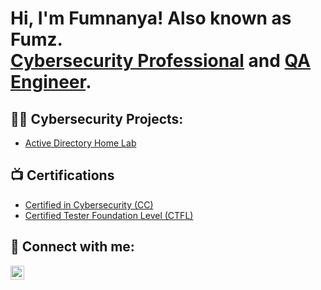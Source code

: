 <h1>Hi, I'm Fumnanya! Also known as Fumz. <br/><a href="https://github.com/niyixx">Cybersecurity Professional</a> and <a href="https://www.linkedin.com/in/fumnanya-umunna/">QA Engineer</a>. 

<h2>👨‍💻 Cybersecurity Projects:</h2>

- [Active Directory Home Lab](https://github.com/niyixx/ActiveDirectory/blob/main/README.md)

<h2>📺 Certifications</h2>

- [Certified in Cybersecurity (CC)](https://www.credly.com/badges/30d2a6e0-2693-4216-ab04-7e2c92b4d5db/linked_in_profile)
- [Certified Tester Foundation Level (CTFL)](http://scr.istqb.org/?name=Fumnanya+&number=&orderBy=relevancy&orderDirection=&dateStart=&dateEnd=&expiryStart=&expiryEnd=&certificationBody=&examProvider=&certificationLevel=&country=&resultsPerPage=10)


<h2> 🤳 Connect with me:</h2>

[<img align="left" alt="FumnanyaUmunna | LinkedIn" width="22px" src="https://cdn.jsdelivr.net/npm/simple-icons@v3/icons/linkedin.svg" />][linkedin]

[linkedin]: https://linkedin.com/in/fumnanya-umunna/

<!--
**niyixx/niyixx** is a ✨ _special_ ✨ repository because its `README.md` (this file) appears on your GitHub profile.

Here are some ideas to get you started:

- 🔭 I’m currently working on ...
- 🌱 I’m currently learning ...
- 👯 I’m looking to collaborate on ...
- 🤔 I’m looking for help with ...
- 💬 Ask me about ...
- 📫 How to reach me: ...
- 😄 Pronouns: ...
- ⚡ Fun fact: ...
-->
